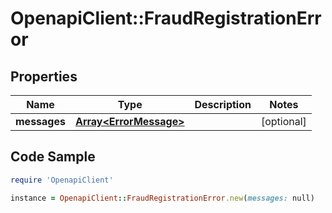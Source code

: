 # OpenapiClient::FraudRegistrationError

## Properties

Name | Type | Description | Notes
------------ | ------------- | ------------- | -------------
**messages** | [**Array&lt;ErrorMessage&gt;**](ErrorMessage.md) |  | [optional] 

## Code Sample

```ruby
require 'OpenapiClient'

instance = OpenapiClient::FraudRegistrationError.new(messages: null)
```


